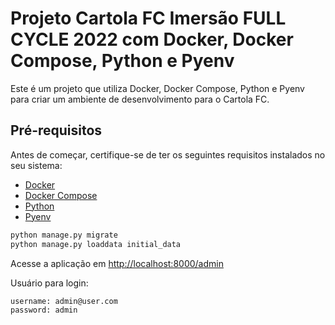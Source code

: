 # Projeto Cartola FC Imersão FULL CYCLE 2022 com Docker, Docker Compose, Python e Pyenv

Este é um projeto que utiliza Docker, Docker Compose, Python e Pyenv para criar um ambiente de desenvolvimento para o Cartola FC.

## Pré-requisitos

Antes de começar, certifique-se de ter os seguintes requisitos instalados no seu sistema:

- [Docker](https://www.docker.com/)
- [Docker Compose](https://docs.docker.com/compose/)
- [Python](https://www.python.org/)
- [Pyenv](https://github.com/pyenv/pyenv)

```bash
python manage.py migrate
python manage.py loaddata initial_data
```

Acesse a aplicação em [http://localhost:8000/admin](http://localhost:8000/admin)

Usuário para login:

```bash
username: admin@user.com
password: admin
```